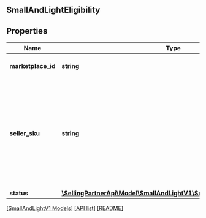 ## SmallAndLightEligibility

## Properties

Name | Type | Description | Notes
------------ | ------------- | ------------- | -------------
**marketplace_id** | **string** | A marketplace identifier. |
**seller_sku** | **string** | Identifies an item in the given marketplace. SellerSKU is qualified by the seller&#39;s SellerId, which is included with every operation that you submit. |
**status** | [**\SellingPartnerApi\Model\SmallAndLightV1\SmallAndLightEligibilityStatus**](SmallAndLightEligibilityStatus.md) |  |

[[SmallAndLightV1 Models]](../) [[API list]](../../Api) [[README]](../../../README.md)
